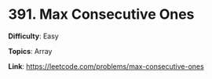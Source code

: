 # 391. Max Consecutive Ones

**Difficulty**: Easy

**Topics**: Array

**Link**: https://leetcode.com/problems/max-consecutive-ones
